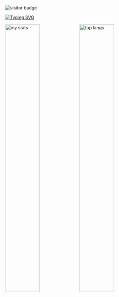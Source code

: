 <img src="https://visitor-badge.laobi.icu/badge?page_id=HoanggLB2k2.HoanggLB2k2" alt="visitor badge"/>

<a href="https://git.io/typing-svg"><img src="https://readme-typing-svg.demolab.com?font=Roboto&weight=900&size=35&pause=1000&center=true&random=false&width=500&height=70&lines=Hi+there+%F0%9F%91%8B%2C+I'm+Le+Hoang" alt="Typing SVG" /></a>

<img alt="my stats" align="left" width = "47%" src = "https://github-readme-stats.vercel.app/api?username=HoanggLB2k2&show_icons=true&theme=merko" />

<img alt="top langs" align="left" width = "47%" src="https://github-readme-stats.vercel.app/api/top-langs/?username=HoanggLB2k2&layout=compact" />
